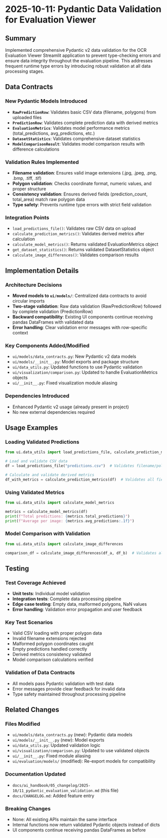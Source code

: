 # 2025-10-11: Pydantic Data Validation for Evaluation Viewer

## Summary
Implemented comprehensive Pydantic v2 data validation for the OCR Evaluation Viewer Streamlit application to prevent type-checking errors and ensure data integrity throughout the evaluation pipeline. This addresses frequent runtime type errors by introducing robust validation at all data processing stages.

## Data Contracts

### New Pydantic Models Introduced
- **`RawPredictionRow`**: Validates basic CSV data (filename, polygons) from uploaded files
- **`PredictionRow`**: Validates complete prediction data with derived metrics
- **`EvaluationMetrics`**: Validates model performance metrics (total_predictions, avg_predictions, etc.)
- **`DatasetStatistics`**: Validates comprehensive dataset statistics
- **`ModelComparisonResult`**: Validates model comparison results with difference calculations

### Validation Rules Implemented
- **Filename validation**: Ensures valid image extensions (.jpg, .jpeg, .png, .bmp, .tiff, .tif)
- **Polygon validation**: Checks coordinate format, numeric values, and proper structure
- **Consistency validation**: Ensures derived fields (prediction_count, total_area) match raw polygon data
- **Type safety**: Prevents runtime type errors with strict field validation

### Integration Points
- `load_predictions_file()`: Validates raw CSV data on upload
- `calculate_prediction_metrics()`: Validates derived metrics after calculation
- `calculate_model_metrics()`: Returns validated EvaluationMetrics object
- `get_dataset_statistics()`: Returns validated DatasetStatistics object
- `calculate_image_differences()`: Validates comparison results

## Implementation Details

### Architecture Decisions
- **Moved models to `ui/models/`**: Centralized data contracts to avoid circular imports
- **Two-stage validation**: Raw data validation (RawPredictionRow) followed by complete validation (PredictionRow)
- **Backward compatibility**: Existing UI components continue receiving pandas DataFrames with validated data
- **Error handling**: Clear validation error messages with row-specific context

### Key Components Added/Modified
- `ui/models/data_contracts.py`: New Pydantic v2 data models
- `ui/models/__init__.py`: Model exports and package structure
- `ui/data_utils.py`: Updated functions to use Pydantic validation
- `ui/visualization/comparison.py`: Updated to handle EvaluationMetrics objects
- `ui/__init__.py`: Fixed visualization module aliasing

### Dependencies Introduced
- Enhanced Pydantic v2 usage (already present in project)
- No new external dependencies required

## Usage Examples

### Loading Validated Predictions
```python
from ui.data_utils import load_predictions_file, calculate_prediction_metrics

# Load and validate CSV data
df = load_predictions_file("predictions.csv")  # Validates filename/polygons

# Calculate and validate derived metrics
df_with_metrics = calculate_prediction_metrics(df)  # Validates all fields
```

### Using Validated Metrics
```python
from ui.data_utils import calculate_model_metrics

metrics = calculate_model_metrics(df)
print(f"Total predictions: {metrics.total_predictions}")
print(f"Average per image: {metrics.avg_predictions:.1f}")
```

### Model Comparison with Validation
```python
from ui.data_utils import calculate_image_differences

comparison_df = calculate_image_differences(df_a, df_b)  # Validates all comparison results
```

## Testing

### Test Coverage Achieved
- **Unit tests**: Individual model validation
- **Integration tests**: Complete data processing pipeline
- **Edge case testing**: Empty data, malformed polygons, NaN values
- **Error handling**: Validation error propagation and user feedback

### Key Test Scenarios
- Valid CSV loading with proper polygon data
- Invalid filename extensions rejected
- Malformed polygon coordinates caught
- Empty predictions handled correctly
- Derived metrics consistency validated
- Model comparison calculations verified

### Validation of Data Contracts
- All models pass Pydantic validation with test data
- Error messages provide clear feedback for invalid data
- Type safety maintained throughout processing pipeline

## Related Changes

### Files Modified
- `ui/models/data_contracts.py` (new): Pydantic data models
- `ui/models/__init__.py` (new): Model exports
- `ui/data_utils.py`: Updated validation logic
- `ui/visualization/comparison.py`: Updated to use validated objects
- `ui/__init__.py`: Fixed module aliasing
- `ui/evaluation/models/` (modified): Re-export models for compatibility

### Documentation Updated
- `docs/ai_handbook/05_changelog/2025-10/11_pydantic_evaluation_validation.md` (this file)
- `docs/CHANGELOG.md`: Added feature entry

### Breaking Changes
- None: All existing APIs maintain the same interface
- Internal functions now return validated Pydantic objects instead of dicts
- UI components continue receiving pandas DataFrames as before
